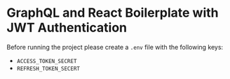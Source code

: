 # GraphQL and React Boilerplate with JWT Authentication

Before running the project please create a `.env` file with the following keys:

- `ACCESS_TOKEN_SECRET`
- `REFRESH_TOKEN_SECERT`
